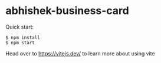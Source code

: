 # abhishek-business-card

Quick start:

```
$ npm install
$ npm start
````

Head over to https://vitejs.dev/ to learn more about using vite

